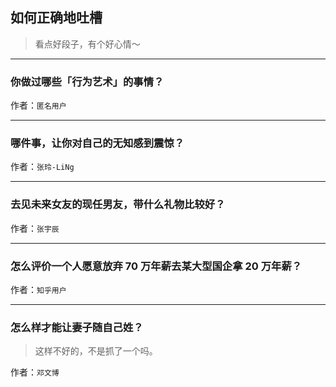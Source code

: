 ## 如何正确地吐槽

> 看点好段子，有个好心情～


 
---

### 你做过哪些「行为艺术」的事情？

> 


作者：`匿名用户`

---

### 哪件事，让你对自己的无知感到震惊？

> 


作者：`张玲-LiNg`

---

### 去见未来女友的现任男友，带什么礼物比较好？

> 


作者：`张宇辰`

---

### 怎么评价一个人愿意放弃 70 万年薪去某大型国企拿 20 万年薪？

> 


作者：`知乎用户`

---

### 怎么样才能让妻子随自己姓？

> 这样不好的，不是抓了一个吗。


作者：`邓文博`